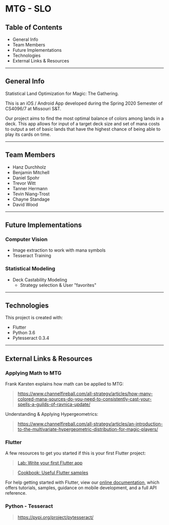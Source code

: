 # MTG - SLO


## Table of Contents
* General Info
* Team Members
* Future Implementations
* Technologies
* External Links & Resources

---

## General Info
Statistical Land Optimization for Magic: The Gathering.

This is an iOS / Android App developed during the Spring 2020 Semester of CS4096/7 at Missouri S&T.

Our project aims to find the most optimal balance of colors among lands in a deck.  This app allows for input of a target deck size and set of mana costs to output a set of basic lands that have the highest chance of being able to play its cards on time.


---

## Team Members

* Hanz Durchholz
* Benjamin Mitchell
* Daniel Spohr
* Trevor Witt
* Tanner Hermann
* Tevin Niang-Trost
* Chayne Standage
* David Wood

---

## Future Implementations
### Computer Vision
* Image extraction to work with mana symbols
* Tesseract Training

### Statistical Modeling
* Deck Castability Modeling
  * Strategy selection & User "favorites"

---

## Technologies
This project is created with:
* Flutter
* Python 3.6
* Pytesseract 0.3.4

--- 

## External Links & Resources

### Applying Math to MTG
Frank Karsten explains how math can be applied to MTG:
> https://www.channelfireball.com/all-strategy/articles/how-many-colored-mana-sources-do-you-need-to-consistently-cast-your-spells-a-guilds-of-ravnica-update/

Understanding & Applying Hypergeometrics:
> https://www.channelfireball.com/all-strategy/articles/an-introduction-to-the-multivariate-hypergeometric-distribution-for-magic-players/


### Flutter
A few resources to get you started if this is your first Flutter project:

> [Lab: Write your first Flutter app](https://flutter.dev/docs/get-started/codelab)


> [Cookbook: Useful Flutter samples](https://flutter.dev/docs/cookbook)

For help getting started with Flutter, view our
[online documentation](https://flutter.dev/docs), which offers tutorials,
samples, guidance on mobile development, and a full API reference.

### Python - Tesseract

> https://pypi.org/project/pytesseract/
